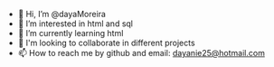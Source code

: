 - 👋 Hi, I’m @dayaMoreira
- 👀 I’m interested in html and sql
- 🌱 I’m currently learning html
- 💞️ I'm looking to collaborate in different projects
- 📫 How to reach me by github and email: dayanie25@hotmail.com

<!---
dayamoreira/dayamoreira is a ✨ special ✨ repository because its `README.md` (this file) appears on your GitHub profile.
You can click the Preview link to take a look at your changes.
--->
